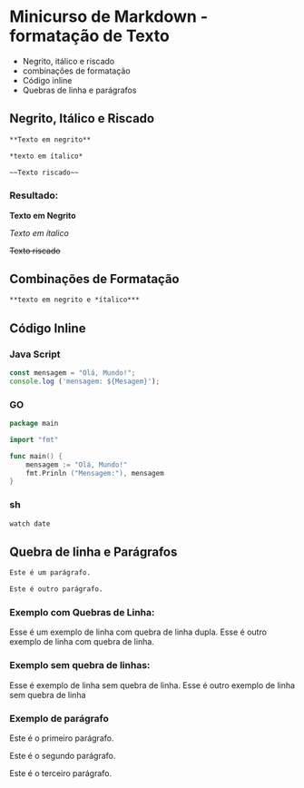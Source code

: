 # Minicurso de Markdown - formatação de Texto 

- Negrito, itálico e riscado
- combinações de formatação
- Código inline
- Quebras de linha e parágrafos

## Negrito, Itálico e Riscado 

```markdown
**Texto em negrito**

*texto em ítalico*

~~Texto riscado~~

```
### Resultado:

**Texto em Negrito**

*Texto em ítalico*

~~Texto riscado~~

## Combinações de Formatação

```markdown
**texto em negrito e *ítalico***
```

## Código Inline

### Java Script
```javascript
const mensagem = "Olá, Mundo!";
console.log ('mensagem: ${Mesagem}');
```
### GO
```go
package main

import "fmt"

func main() {
    mensagem := "Olá, Mundo!"
    fmt.Prinln ("Mensagem:"), mensagem
}
```
### sh
```sh
watch date 
```

## Quebra de linha e Parágrafos

```Markdown
Este é um parágrafo.

Este é outro parágrafo.
```

### Exemplo com Quebras de Linha:
Esse é um exemplo de linha com
quebra de linha dupla.
Esse é outro exemplo de linha com 
quebra de linha.

### Exemplo sem quebra de linhas:
Esse é exemplo de linha sem quebra de linha. Esse é outro exemplo de linha sem quebra de linha

### Exemplo de parágrafo
Este é o primeiro parágrafo.

Este é o segundo parágrafo.

Este é o terceiro parágrafo.